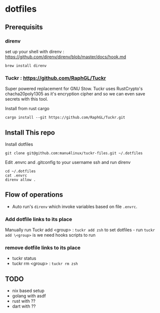 # dotfiles

## Prerequisits

### direnv

set up your shell with direnv : https://github.com/direnv/direnv/blob/master/docs/hook.md
```
brew install direnv
```

### Tuckr : https://github.com/RaphGL/Tuckr

Super powered replacement for GNU Stow. Tuckr uses RustCrypto's chacha20poly1305 as it's encryption cipher and so we can even save secrets with this tool.

Install from rust cargo 
```
cargo install --git https://github.com/RaphGL/Tuckr.git
```

## Install This repo

Install dotfiles
```
git clone git@github.com:manu4linux/tuckr-files.git ~/.dotfiles
```

Edit .envrc and .gitconfig to your username ssh and run direnv
```
cd ~/.dotfiles
cat .envrc 
direnv allow .
```

## Flow of operations 

- Auto run's `direnv` which invoke variables based on file `.envrc`.

### Add dotfile links to its place 

 Manually run Tuckr add \<group> : `tuckr add zsh` to set dotfiles
    - run `tuckr add \<group>` is we need hooks scripts to run

### remove dotfile links to its place 

- tuckr status
- tuckr rm \<group> : `tuckr rm zsh`


## TODO

- nix based setup 
- golang with asdf
- rust with ??
- dart with ??
